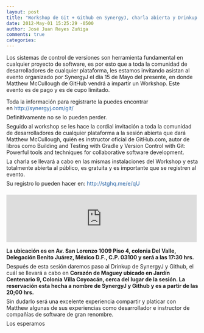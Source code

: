 ```yaml
---
layout: post
title: "Workshop de Git + Github en SynergyJ, charla abierta y Drinkup con @matthewmccull"
date: 2012-May-01 15:25:29 -0500
author: José Juan Reyes Zuñiga
comments: true
categories: 
---
```


<p>
  Los sistemas de control de versiones son herramienta fundamental en cualquier proyecto de software, es por esto que a toda la comunidad de desarrolladores de cualquier plataforma, les estamos invitando asistan al evento organizado por SynergyJ el d&iacute;a 15 de Mayo del presente, en donde Matthew McCullough de GitHub vendr&aacute; a impartir un Workshop. Este evento es de pago y es de cupo l&iacute;mitado.</p>
<p style="padding-top: 0px; padding-right: 0px; padding-bottom: 0.5em; padding-left: 0px; margin-top: 0px; margin-right: 0px; margin-bottom: 0px; margin-left: 0px; ">
  Toda la informaci&oacute;n para registrarte la puedes encontrar en&nbsp;<a href="http://synergyj.com/git/" style="color: rgb(39, 99, 165); text-decoration: none; " title="http://synergyj.com/git/">http://synergyj.com/git/</a></p>
<p style="padding-top: 0px; padding-right: 0px; padding-bottom: 0.5em; padding-left: 0px; margin-top: 0px; margin-right: 0px; margin-bottom: 0px; margin-left: 0px; ">
  Definitivamente no se lo pueden perder.</p>
  <!-- more -->
<p style="padding-top: 0px; padding-right: 0px; padding-bottom: 0.5em; padding-left: 0px; margin-top: 0px; margin-right: 0px; margin-bottom: 0px; margin-left: 0px; ">
  Seguido al workshop se les hace la cordial invitaci&oacute;n a toda la comunidad de desarrolladores de cualquier plataforma a la sesi&oacute;n abierta que dar&aacute; Matthew McCullough, qui&eacute;n es instructor oficial de GitHub.com, autor de libros como Building and Testing with Gradle y Version Control with Git: Powerful tools and techniques for collaborative software development.</p>
<p style="padding-top: 0px; padding-right: 0px; padding-bottom: 0.5em; padding-left: 0px; margin-top: 0px; margin-right: 0px; margin-bottom: 0px; margin-left: 0px; ">
  La charla se llevar&aacute; a cabo en las mismas instalaciones del Workshop y esta totalmente abierta al p&uacute;blico, es gratuita y es importante que se registren al evento.</p>
<p style="padding-top: 0px; padding-right: 0px; padding-bottom: 0.5em; padding-left: 0px; margin-top: 0px; margin-right: 0px; margin-bottom: 0px; margin-left: 0px; ">
  Su registro lo pueden hacer en:&nbsp;<a href="http://stghq.me/e/qU" style="color: rgb(39, 99, 165); text-decoration: none; " title="http://stghq.me/e/qU">http://stghq.me/e/qU</a></p>
<p>
  <iframe frameborder="0" height="125" marginheight="5" marginwidth="5" scrolling="auto" src="https://synergyj.stagehq.com/events/1444/external" width="500"></iframe></p>
<p style="padding-top: 0px; padding-right: 0px; padding-bottom: 0.5em; padding-left: 0px; margin-top: 0px; margin-right: 0px; margin-bottom: 0px; margin-left: 0px; ">
  <strong>La ubicaci&oacute;n es en Av. San Lorenzo 1009 Piso 4, colonia Del Valle, Delegaci&oacute;n Benito Ju&aacute;rez, M&eacute;xico D.F., C.P. 03100 y ser&aacute; a las 17:30 hrs.</strong></p>
<p style="padding-top: 0px; padding-right: 0px; padding-bottom: 0.5em; padding-left: 0px; margin-top: 0px; margin-right: 0px; margin-bottom: 0px; margin-left: 0px; ">
  Despu&eacute;s de esta sesi&oacute;n daremos paso al Drinkup de SynergyJ y Github, el cu&aacute;l se llevar&aacute; a cabo en <strong>Coraz&oacute;n de Maguey ubicado en Jard&iacute;n Centenario 9, Colonia Villa Coyoac&aacute;n, cerca del lugar de la sesi&oacute;n. La reservaci&oacute;n esta hecha a nombre de SynergyJ y Github y es a partir de las 20;00 hrs.</strong></p>
<p style="padding-top: 0px; padding-right: 0px; padding-bottom: 0.5em; padding-left: 0px; margin-top: 0px; margin-right: 0px; margin-bottom: 0px; margin-left: 0px; ">
  Sin dudarlo ser&aacute; una excelente experiencia compartir y platicar con Matthew algunas de sus experiencias como desarrollador e instructor de compa&ntilde;&iacute;as de software de gran renombre.</p>
<p style="padding-top: 0px; padding-right: 0px; padding-bottom: 0.5em; padding-left: 0px; margin-top: 0px; margin-right: 0px; margin-bottom: 0px; margin-left: 0px; ">
  Los esperamos</p>
<!--break-->